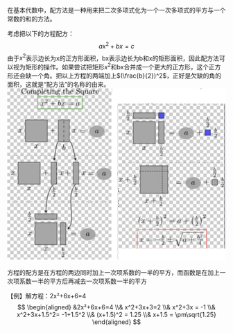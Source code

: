 在基本代数中，配方法是一种用来把二次多项式化为一个一次多项式的平方与一个常数的和的方法。

考虑把以下的方程配方：
$$ax^2+bx=c$$
由于$x^2$表示边长为x的正方形面积，bx表示边长为b和x的矩形面积，因此配方法可以视为矩形的操作。如果尝试把矩形$x^2$和bx合并成一个更大的正方形，这个正方形还会缺一个角。把以上方程的两端加上$(\frac{b}{2})^2$，正好是欠缺的角的面积，这就是“配方法”的名称的由来。
![](https://raw.githubusercontent.com/fray-hao/images/master/20190413201352.png)

方程的配方是在方程的两边同时加上一次项系数的一半的平方，而函数是在加上一次项系数一半的平方后再减去一次项系数一半的平方

【例】解方程：2x²+6x+6=4
$$
\begin{aligned}
&2x²+6x+6=4
\\& x^2+3x+3=2
\\& x^2+3x = -1
\\& x^2+3x+1.5^2= -1+1.5^2
\\& (x+1.5)^2 = 1.25
\\&  x+1.5 = \pm\sqrt{1.25}
\end{aligned}
$$